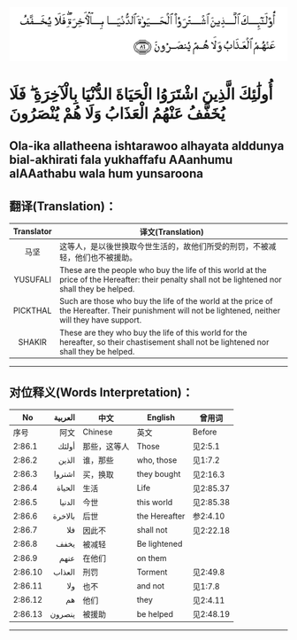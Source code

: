![002:086](images/002_086.gif)

#  أُولَٰئِكَ الَّذِينَ اشْتَرَوُا الْحَيَاةَ الدُّنْيَا بِالْآخِرَةِ ۖ فَلَا يُخَفَّفُ عَنْهُمُ الْعَذَابُ وَلَا هُمْ يُنْصَرُونَ 

## Ola-ika allatheena ishtarawoo alhayata alddunya bial-akhirati fala yukhaffafu AAanhumu alAAathabu wala hum yunsaroona

## 翻译(Translation)：

| Translator | 译文(Translation)                                            |
|:----------:| ------------------------------------------------------------ |
| 马坚       | 这等人，是以後世换取今世生活的，故他们所受的刑罚，不被减轻，他们也不被援助。 |
| YUSUFALI   | These are the people who buy the life of this world at the price of the Hereafter: their penalty shall not be lightened nor shall they be helped. |
| PICKTHAL   | Such are those who buy the life of the world at the price of the Hereafter. Their punishment will not be lightened, neither will they have support. |
| SHAKIR     | These are they who buy the life of this world for the hereafter, so their chastisement shall not be lightened nor shall they be helped. |

---

## 对位释义(Words Interpretation)：

| No      | العربية | 中文         | English       | 曾用词    |
| ------- | -------:| ------------ | ------------- | --------- |
| 序号    | 阿文    | Chinese      | 英文          | Before    |
| 2:86.1  | أولئك   | 那些，这等人 | Those         | 见2:5.1   |
| 2:86.2  | الذين   | 谁，那些     | who, those    | 见1:7.2   |
| 2:86.3  | اشتروا  | 买，换取     | they bought   | 见2:16.3  |
| 2:86.4  | الحياة  | 生活         | Life          | 见2:85.37 |
| 2:86.5  | الدنيا  | 今世         | this world    | 见2:85.38 |
| 2:86.6  | بالاخرة | 后世         | the Hereafter | 参2:4.10  |
| 2:86.7  | فلا     | 因此不       | shall not     | 见2:22.18 |
| 2:86.8  | يخفف    | 被减轻       | Be lightened  |           |
| 2:86.9  | عنهم    | 在他们       | on them       |           |
| 2:86.10 | العذاب  | 刑罚         | Torment       | 见2:49.8  |
| 2:86.11 | ولا     | 也不         | and not       | 见1:7.8   |
| 2:86.12 | هم      | 他们         | they          | 见2:4.11  |
| 2:86.13 | ينصرون  | 被援助       | be helped     | 见2:48.19 |

---
